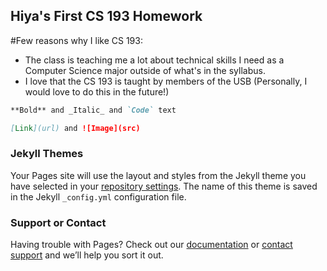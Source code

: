 ## Hiya's First CS 193 Homework

#Few reasons why I like CS 193: 
- The class is teaching me a lot about technical skills I need as a Computer Science major outside of what's in the syllabus.
- I love that the CS 193 is taught by members of the USB (Personally, I would love to do this in the future!)

```markdown
**Bold** and _Italic_ and `Code` text

[Link](url) and ![Image](src)
```


### Jekyll Themes

Your Pages site will use the layout and styles from the Jekyll theme you have selected in your [repository settings](https://github.com/kalutes/CS193_Fall18_Lab1/settings). The name of this theme is saved in the Jekyll `_config.yml` configuration file.

### Support or Contact

Having trouble with Pages? Check out our [documentation](https://help.github.com/categories/github-pages-basics/) or [contact support](https://github.com/contact) and we’ll help you sort it out.
